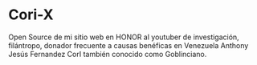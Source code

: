 # Cori-X
Open Source de mi sitio web en HONOR al youtuber de investigación, filántropo, donador frecuente a causas benéficas en Venezuela  Anthony Jesús Fernandez CorI también conocido como Goblinciano.
